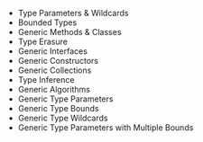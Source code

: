 - Type Parameters & Wildcards
- Bounded Types
- Generic Methods & Classes
- Type Erasure
- Generic Interfaces
- Generic Constructors
- Generic Collections
- Type Inference
- Generic Algorithms
- Generic Type Parameters
- Generic Type Bounds
- Generic Type Wildcards
- Generic Type Parameters with Multiple Bounds